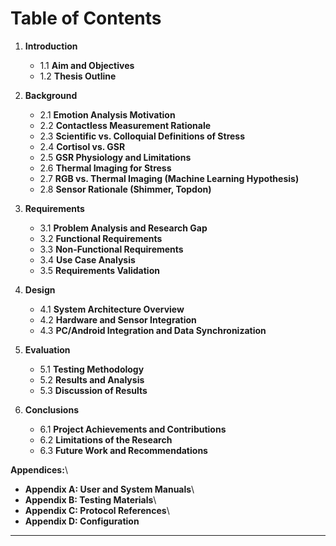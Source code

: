 # Table of Contents

1.  **Introduction**

    - 1.1 **Aim and Objectives**
    - 1.2 **Thesis Outline**

2.  **Background**

    - 2.1 **Emotion Analysis Motivation**
    - 2.2 **Contactless Measurement Rationale**
    - 2.3 **Scientific vs. Colloquial Definitions of Stress**
    - 2.4 **Cortisol vs. GSR**
    - 2.5 **GSR Physiology and Limitations**
    - 2.6 **Thermal Imaging for Stress**
    - 2.7 **RGB vs. Thermal Imaging (Machine Learning Hypothesis)**
    - 2.8 **Sensor Rationale (Shimmer, Topdon)**

3.  **Requirements**

    - 3.1 **Problem Analysis and Research Gap**
    - 3.2 **Functional Requirements**
    - 3.3 **Non-Functional Requirements**
    - 3.4 **Use Case Analysis**
    - 3.5 **Requirements Validation**

4.  **Design**

    - 4.1 **System Architecture Overview**
    - 4.2 **Hardware and Sensor Integration**
    - 4.3 **PC/Android Integration and Data Synchronization**

5.  **Evaluation**

    - 5.1 **Testing Methodology**
    - 5.2 **Results and Analysis**
    - 5.3 **Discussion of Results**

6.  **Conclusions**

    - 6.1 **Project Achievements and Contributions**
    - 6.2 **Limitations of the Research**
    - 6.3 **Future Work and Recommendations**

**Appendices:**\
- **Appendix A: User and System Manuals**\
- **Appendix B: Testing Materials**\
- **Appendix C: Protocol References**\
- **Appendix D: Configuration**

------------------------------------------------------------------------
